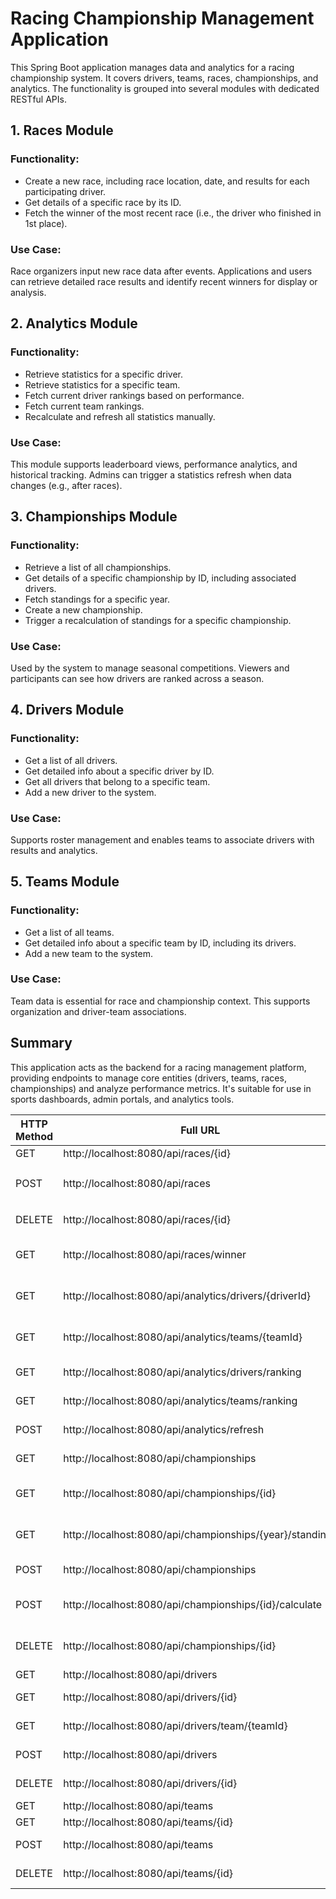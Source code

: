 # Racing Championship Management Application

This Spring Boot application manages data and analytics for a racing championship system. It covers drivers, teams, races, championships, and analytics. The functionality is grouped into several modules with dedicated RESTful APIs.

## 1. Races Module

### Functionality:
- Create a new race, including race location, date, and results for each participating driver.
- Get details of a specific race by its ID.
- Fetch the winner of the most recent race (i.e., the driver who finished in 1st place).

### Use Case:
Race organizers input new race data after events. Applications and users can retrieve detailed race results and identify recent winners for display or analysis.

## 2. Analytics Module

### Functionality:
- Retrieve statistics for a specific driver.
- Retrieve statistics for a specific team.
- Fetch current driver rankings based on performance.
- Fetch current team rankings.
- Recalculate and refresh all statistics manually.

### Use Case:
This module supports leaderboard views, performance analytics, and historical tracking. Admins can trigger a statistics refresh when data changes (e.g., after races).

## 3. Championships Module

### Functionality:
- Retrieve a list of all championships.
- Get details of a specific championship by ID, including associated drivers.
- Fetch standings for a specific year.
- Create a new championship.
- Trigger a recalculation of standings for a specific championship.

### Use Case:
Used by the system to manage seasonal competitions. Viewers and participants can see how drivers are ranked across a season.

## 4. Drivers Module

### Functionality:
- Get a list of all drivers.
- Get detailed info about a specific driver by ID.
- Get all drivers that belong to a specific team.
- Add a new driver to the system.

### Use Case:
Supports roster management and enables teams to associate drivers with results and analytics.

## 5. Teams Module

### Functionality:
- Get a list of all teams.
- Get detailed info about a specific team by ID, including its drivers.
- Add a new team to the system.

### Use Case:
Team data is essential for race and championship context. This supports organization and driver-team associations.

## Summary

This application acts as the backend for a racing management platform, providing endpoints to manage core entities (drivers, teams, races, championships) and analyze performance metrics. It's suitable for use in sports dashboards, admin portals, and analytics tools.

| HTTP Method | Full URL                                                    | Controller             | Description                         | Example Request Body |
|-------------|-------------------------------------------------------------|------------------------|-------------------------------------|----------------------|
| GET         | http://localhost:8080/api/races/{id}                        | RaceController         | Get race by ID                      | — |
| POST        | http://localhost:8080/api/races                             | RaceController         | Create a new race                   | `{"location":"Monaco","date":"2025-05-15","results":[{"driverId":1,"position":1},{"driverId":2,"position":2}]}` |
| DELETE      | http://localhost:8080/api/races/{id}                        | RaceController         | Delete race by ID                   | — |
| GET         | http://localhost:8080/api/races/winner                      | RaceController         | Get the winner of the latest race  | — |
| GET         | http://localhost:8080/api/analytics/drivers/{driverId}      | AnalyticsController    | Get driver statistics by driver ID | — |
| GET         | http://localhost:8080/api/analytics/teams/{teamId}          | AnalyticsController    | Get team statistics by team ID     | — |
| GET         | http://localhost:8080/api/analytics/drivers/ranking         | AnalyticsController    | Get driver ranking                 | — |
| GET         | http://localhost:8080/api/analytics/teams/ranking           | AnalyticsController    | Get team ranking                   | — |
| POST        | http://localhost:8080/api/analytics/refresh                 | AnalyticsController    | Refresh all statistics             | — |
| GET         | http://localhost:8080/api/championships                     | ChampionshipController | Get all championships              | — |
| GET         | http://localhost:8080/api/championships/{id}                | ChampionshipController | Get championship by ID             | — |
| GET         | http://localhost:8080/api/championships/{year}/standings    | ChampionshipController | Get championship standings         | — |
| POST        | http://localhost:8080/api/championships                     | ChampionshipController | Create a new championship          | `{"year":2025,"name":"Formula One 2025"}` |
| POST        | http://localhost:8080/api/championships/{id}/calculate      | ChampionshipController | Calculate championship standings   | — |
| DELETE      | http://localhost:8080/api/championships/{id}                | ChampionshipController | Delete championship by ID          | — |
| GET         | http://localhost:8080/api/drivers                           | DriverController       | Get all drivers                    | — |
| GET         | http://localhost:8080/api/drivers/{id}                      | DriverController       | Get driver by ID                   | — |
| GET         | http://localhost:8080/api/drivers/team/{teamId}             | DriverController       | Get drivers by team ID             | — |
| POST        | http://localhost:8080/api/drivers                           | DriverController       | Create a new driver                | `{"name":"Max Verstappen","teamId":1}` |
| DELETE      | http://localhost:8080/api/drivers/{id}                      | DriverController       | Delete driver by ID                | — |
| GET         | http://localhost:8080/api/teams                             | TeamController         | Get all teams                      | — |
| GET         | http://localhost:8080/api/teams/{id}                        | TeamController         | Get team by ID                     | — |
| POST        | http://localhost:8080/api/teams                             | TeamController         | Create a new team                  | `{"name":"Red Bull Racing"}` |
| DELETE      | http://localhost:8080/api/teams/{id}                        | TeamController         | Delete team by ID                  | — |